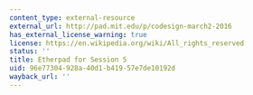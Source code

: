 ```yaml
---
content_type: external-resource
external_url: http://pad.mit.edu/p/codesign-march2-2016
has_external_license_warning: true
license: https://en.wikipedia.org/wiki/All_rights_reserved
status: ''
title: Etherpad for Session 5
uid: 96e77304-928a-40d1-b419-57e7de10192d
wayback_url: ''
---
```

